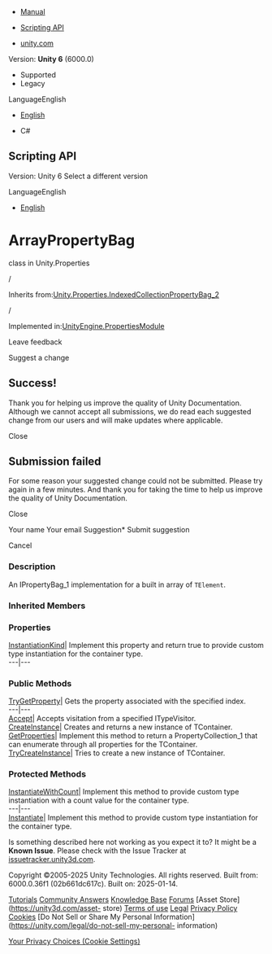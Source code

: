 [ ]()

  * [Manual](../Manual/index.html)
  * [Scripting API](../ScriptReference/index.html)

  * [unity.com](https://unity.com/)

Version: **Unity 6** (6000.0)

  * Supported
  * Legacy

LanguageEnglish

  * [English]()

  * C#

[ ](https://docs.unity3d.com)

## Scripting API

Version: Unity 6 Select a different version

LanguageEnglish

  * [English]()

# ArrayPropertyBag<T0>

class in Unity.Properties

/

Inherits
from:[Unity.Properties.IndexedCollectionPropertyBag_2](Unity.Properties.IndexedCollectionPropertyBag_2.html)

/

Implemented
in:[UnityEngine.PropertiesModule](UnityEngine.PropertiesModule.html)

Leave feedback

Suggest a change

## Success!

Thank you for helping us improve the quality of Unity Documentation. Although
we cannot accept all submissions, we do read each suggested change from our
users and will make updates where applicable.

Close

## Submission failed

For some reason your suggested change could not be submitted. Please <a>try
again</a> in a few minutes. And thank you for taking the time to help us
improve the quality of Unity Documentation.

Close

Your name Your email Suggestion* Submit suggestion

Cancel

[ ]()

### Description

An IPropertyBag_1 implementation for a built in array of `TElement`.

### Inherited Members

### Properties

[InstantiationKind](Unity.Properties.PropertyBag_1.InstantiationKind.html)|
Implement this property and return true to provide custom type instantiation
for the container type.  
---|---  
  
### Public Methods

[TryGetProperty](Unity.Properties.IndexedCollectionPropertyBag_2.TryGetProperty.html)|
Gets the property associated with the specified index.  
---|---  
[Accept](Unity.Properties.PropertyBag_1.Accept.html)|  Accepts visitation from
a specified ITypeVisitor.  
[CreateInstance](Unity.Properties.PropertyBag_1.CreateInstance.html)|  Creates
and returns a new instance of TContainer.  
[GetProperties](Unity.Properties.PropertyBag_1.GetProperties.html)|  Implement
this method to return a PropertyCollection_1 that can enumerate through all
properties for the TContainer.  
[TryCreateInstance](Unity.Properties.PropertyBag_1.TryCreateInstance.html)|
Tries to create a new instance of TContainer.  
  
### Protected Methods

[InstantiateWithCount](Unity.Properties.IndexedCollectionPropertyBag_2.InstantiateWithCount.html)|
Implement this method to provide custom type instantiation with a count value
for the container type.  
---|---  
[Instantiate](Unity.Properties.PropertyBag_1.Instantiate.html)|  Implement
this method to provide custom type instantiation for the container type.  
  
Is something described here not working as you expect it to? It might be a
**Known Issue**. Please check with the Issue Tracker at
[issuetracker.unity3d.com](https://issuetracker.unity3d.com).

Copyright ©2005-2025 Unity Technologies. All rights reserved. Built from:
6000.0.36f1 (02b661dc617c). Built on: 2025-01-14.

[Tutorials](https://unity3d.com/learn) [Community
Answers](https://answers.unity3d.com) [Knowledge
Base](https://support.unity3d.com/hc/en-us)
[Forums](https://forum.unity3d.com) [Asset Store](https://unity3d.com/asset-
store) [Terms of use](https://docs.unity3d.com/Manual/TermsOfUse.html)
[Legal](https://unity.com/legal) [Privacy
Policy](https://unity.com/legal/privacy-policy)
[Cookies](https://unity.com/legal/cookie-policy) [Do Not Sell or Share My
Personal Information](https://unity.com/legal/do-not-sell-my-personal-
information)

[Your Privacy Choices (Cookie Settings)](javascript:void\(0\);)

